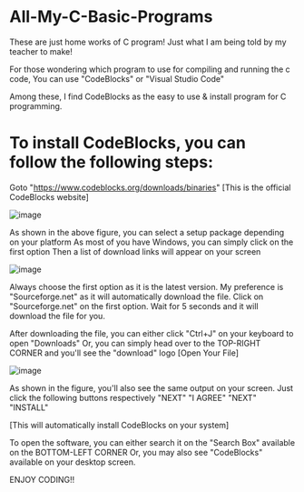 # All-My-C-Basic-Programs
These are just home works of C program! Just what I am being told by my teacher to make!

For those wondering which program to use for compiling and running the c code,
You can use "CodeBlocks" or "Visual Studio Code"

Among these, I find CodeBlocks as the easy to use & install program for C programming. 

# To install CodeBlocks, you can follow the following steps:
Goto "https://www.codeblocks.org/downloads/binaries"  [This is the official CodeBlocks website]

![image](https://github.com/AadityaKandel/All-My-C-Basic-Programs/assets/71229713/67a28dfc-3424-4f2e-8f6c-f190f7cddd55)

As shown in the above figure, you can select a setup package depending on your platform
As most of you have Windows, you can simply click on the first option
Then a list of download links will appear on your screen

![image](https://github.com/AadityaKandel/All-My-C-Basic-Programs/assets/71229713/fa25074a-1fa2-449c-b01c-6c1b0577227a)

Always choose the first option as it is the latest version. 
My preference is "Sourceforge.net" as it will automatically download the file.
Click on "Sourceforge.net" on the first option.
Wait for 5 seconds and it will download the file for you.

After downloading the file, you can either click "Ctrl+J" on your keyboard to open "Downloads"
Or, you can simply head over to the TOP-RIGHT CORNER and you'll see the "download" logo
[Open Your File]

![image](https://github.com/AadityaKandel/All-My-C-Basic-Programs/assets/71229713/c4f08c53-534f-4279-b40e-194c52d7945e)

As shown in the figure, you'll also see the same output on your screen. Just click the following buttons respectively
"NEXT"
"I AGREE"
"NEXT"
"INSTALL"

[This will automatically install CodeBlocks on your system]

To open the software, you can either search it on the "Search Box" available on the BOTTOM-LEFT CORNER
Or, you may also see "CodeBlocks" available on your desktop screen.

ENJOY CODING!!




